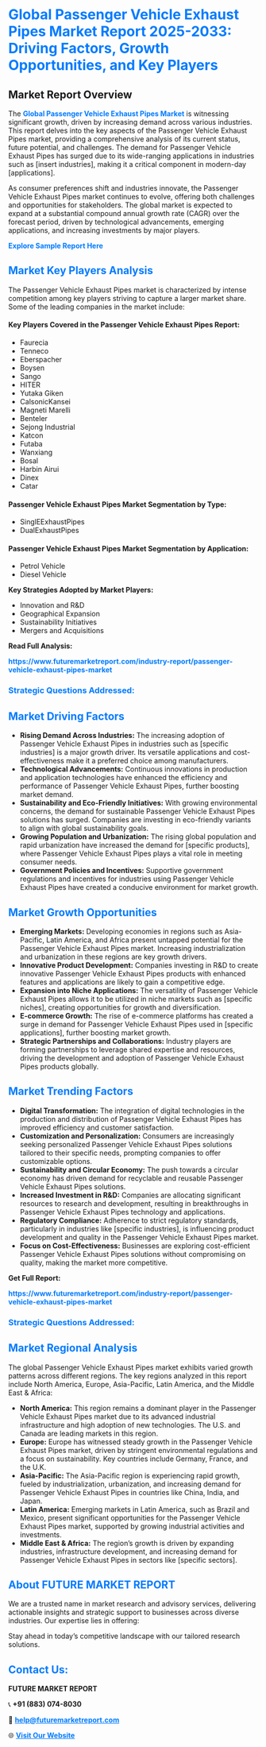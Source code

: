 <h1 style="color: #007BFF;">Global Passenger Vehicle Exhaust Pipes Market Report 2025-2033: Driving Factors, Growth Opportunities, and Key Players</h1>

<section id="overview">
<h2>Market Report Overview</h2>
<p>The <a href="https://www.futuremarketreport.com/industry-report/passenger-vehicle-exhaust-pipes-market" style="color: #007BFF; text-decoration: none;"><strong>Global Passenger Vehicle Exhaust Pipes Market</strong></a> is witnessing significant growth, driven by increasing demand across various industries. This report delves into the key aspects of the Passenger Vehicle Exhaust Pipes market, providing a comprehensive analysis of its current status, future potential, and challenges. The demand for Passenger Vehicle Exhaust Pipes has surged due to its wide-ranging applications in industries such as [insert industries], making it a critical component in modern-day [applications].</p>
<p>As consumer preferences shift and industries innovate, the Passenger Vehicle Exhaust Pipes market continues to evolve, offering both challenges and opportunities for stakeholders. The global market is expected to expand at a substantial compound annual growth rate (CAGR) over the forecast period, driven by technological advancements, emerging applications, and increasing investments by major players.</p>
</section>

<section id="overview">
<p><a href="https://www.futuremarketreport.com/request-sample/reportId=41081" style="color: #007BFF; text-decoration: none;"><strong>Explore Sample Report Here</strong></a></p>
</section>

<section id="key-players">
<h2 style="color: #007BFF;">Market Key Players Analysis</h2>
<p>The Passenger Vehicle Exhaust Pipes market is characterized by intense competition among key players striving to capture a larger market share. Some of the leading companies in the market include:</p>
<h4>Key Players Covered in the Passenger Vehicle Exhaust Pipes Report:</h4>
<ul><li>Faurecia</li><li>Tenneco</li><li>Eberspacher</li><li>Boysen</li><li>Sango</li><li>HITER</li><li>Yutaka Giken</li><li>CalsonicKansei</li><li>Magneti Marelli</li><li>Benteler</li><li>Sejong Industrial</li><li>Katcon</li><li>Futaba</li><li>Wanxiang</li><li>Bosal</li><li>Harbin Airui</li><li>Dinex</li><li>Catar</li></ul>
<h4>Passenger Vehicle Exhaust Pipes Market Segmentation by Type:</h4>
<ul><li>SinglEExhaustPipes</li><li>DualExhaustPipes</li></ul>

<h4>Passenger Vehicle Exhaust Pipes Market Segmentation by Application:</h4>
<ul><li>Petrol Vehicle</li><li>Diesel Vehicle</li></ul>
<p><strong>Key Strategies Adopted by Market Players:</strong></p>
<ul>
<li>Innovation and R&D</li>
<li>Geographical Expansion</li>
<li>Sustainability Initiatives</li>
<li>Mergers and Acquisitions</li>
</ul>
</section>

<section>
<p><strong>Read Full Analysis: </strong></p><a href="https://www.futuremarketreport.com/industry-report/passenger-vehicle-exhaust-pipes-market" style="color: #007BFF; text-decoration: none;"><strong>https://www.futuremarketreport.com/industry-report/passenger-vehicle-exhaust-pipes-market</strong></a>
<h3 style="color: #007BFF;">Strategic Questions Addressed:</h3>
</section>

<section id="driving-factors">
<h2 style="color: #007BFF;">Market Driving Factors</h2>
<ul>
<li><strong>Rising Demand Across Industries:</strong> The increasing adoption of Passenger Vehicle Exhaust Pipes in industries such as [specific industries] is a major growth driver. Its versatile applications and cost-effectiveness make it a preferred choice among manufacturers.</li>
<li><strong>Technological Advancements:</strong> Continuous innovations in production and application technologies have enhanced the efficiency and performance of Passenger Vehicle Exhaust Pipes, further boosting market demand.</li>
<li><strong>Sustainability and Eco-Friendly Initiatives:</strong> With growing environmental concerns, the demand for sustainable Passenger Vehicle Exhaust Pipes solutions has surged. Companies are investing in eco-friendly variants to align with global sustainability goals.</li>
<li><strong>Growing Population and Urbanization:</strong> The rising global population and rapid urbanization have increased the demand for [specific products], where Passenger Vehicle Exhaust Pipes plays a vital role in meeting consumer needs.</li>
<li><strong>Government Policies and Incentives:</strong> Supportive government regulations and incentives for industries using Passenger Vehicle Exhaust Pipes have created a conducive environment for market growth.</li>
</ul>
</section>

<section id="growth-opportunities">
<h2 style="color: #007BFF;">Market Growth Opportunities</h2>
<ul>
<li><strong>Emerging Markets:</strong> Developing economies in regions such as Asia-Pacific, Latin America, and Africa present untapped potential for the Passenger Vehicle Exhaust Pipes market. Increasing industrialization and urbanization in these regions are key growth drivers.</li>
<li><strong>Innovative Product Development:</strong> Companies investing in R&D to create innovative Passenger Vehicle Exhaust Pipes products with enhanced features and applications are likely to gain a competitive edge.</li>
<li><strong>Expansion into Niche Applications:</strong> The versatility of Passenger Vehicle Exhaust Pipes allows it to be utilized in niche markets such as [specific niches], creating opportunities for growth and diversification.</li>
<li><strong>E-commerce Growth:</strong> The rise of e-commerce platforms has created a surge in demand for Passenger Vehicle Exhaust Pipes used in [specific applications], further boosting market growth.</li>
<li><strong>Strategic Partnerships and Collaborations:</strong> Industry players are forming partnerships to leverage shared expertise and resources, driving the development and adoption of Passenger Vehicle Exhaust Pipes products globally.</li>
</ul>
</section>

<section id="trending-factors">
<h2 style="color: #007BFF;">Market Trending Factors</h2>
<ul>
<li><strong>Digital Transformation:</strong> The integration of digital technologies in the production and distribution of Passenger Vehicle Exhaust Pipes has improved efficiency and customer satisfaction.</li>
<li><strong>Customization and Personalization:</strong> Consumers are increasingly seeking personalized Passenger Vehicle Exhaust Pipes solutions tailored to their specific needs, prompting companies to offer customizable options.</li>
<li><strong>Sustainability and Circular Economy:</strong> The push towards a circular economy has driven demand for recyclable and reusable Passenger Vehicle Exhaust Pipes solutions.</li>
<li><strong>Increased Investment in R&D:</strong> Companies are allocating significant resources to research and development, resulting in breakthroughs in Passenger Vehicle Exhaust Pipes technology and applications.</li>
<li><strong>Regulatory Compliance:</strong> Adherence to strict regulatory standards, particularly in industries like [specific industries], is influencing product development and quality in the Passenger Vehicle Exhaust Pipes market.</li>
<li><strong>Focus on Cost-Effectiveness:</strong> Businesses are exploring cost-efficient Passenger Vehicle Exhaust Pipes solutions without compromising on quality, making the market more competitive.</li>
</ul>
</section>

<section>
<p><strong>Get Full Report: </strong></p><a href="https://www.futuremarketreport.com/industry-report/passenger-vehicle-exhaust-pipes-market" style="color: #007BFF; text-decoration: none;"><strong>https://www.futuremarketreport.com/industry-report/passenger-vehicle-exhaust-pipes-market</strong></a>
<h3 style="color: #007BFF;">Strategic Questions Addressed:</h3>
</section>


<section id="regional-analysis">
<h2 style="color: #007BFF;">Market Regional Analysis</h2>
<p>The global Passenger Vehicle Exhaust Pipes market exhibits varied growth patterns across different regions. The key regions analyzed in this report include North America, Europe, Asia-Pacific, Latin America, and the Middle East & Africa:</p>
<ul>
<li><strong>North America:</strong> This region remains a dominant player in the Passenger Vehicle Exhaust Pipes market due to its advanced industrial infrastructure and high adoption of new technologies. The U.S. and Canada are leading markets in this region.</li>
<li><strong>Europe:</strong> Europe has witnessed steady growth in the Passenger Vehicle Exhaust Pipes market, driven by stringent environmental regulations and a focus on sustainability. Key countries include Germany, France, and the U.K.</li>
<li><strong>Asia-Pacific:</strong> The Asia-Pacific region is experiencing rapid growth, fueled by industrialization, urbanization, and increasing demand for Passenger Vehicle Exhaust Pipes in countries like China, India, and Japan.</li>
<li><strong>Latin America:</strong> Emerging markets in Latin America, such as Brazil and Mexico, present significant opportunities for the Passenger Vehicle Exhaust Pipes market, supported by growing industrial activities and investments.</li>
<li><strong>Middle East & Africa:</strong> The region’s growth is driven by expanding industries, infrastructure development, and increasing demand for Passenger Vehicle Exhaust Pipes in sectors like [specific sectors].</li>
</ul>
</section>

<footer>
<h2 style="color: #007BFF;">About FUTURE MARKET REPORT</h2>
<p>We are a trusted name in market research and advisory services, delivering actionable insights and strategic support to businesses across diverse industries. Our expertise lies in offering:</p>

<p>Stay ahead in today’s competitive landscape with our tailored research solutions.</p>

<h2 style="color: #007BFF;">Contact Us:</h2>
<p><strong>FUTURE MARKET REPORT</strong></p>
<p>📞 <strong>+91 (883) 074-8030</strong></p>
<p>📧 <strong><a href="mailto:help@futuremarketreport.com" style="color: #007BFF;">help@futuremarketreport.com</a></strong></p>
<p>🌐 <strong><a href="https://www.futuremarketreport.com/" style="color: #007BFF;">Visit Our Website</a></strong></p>
</footer>